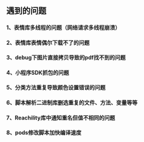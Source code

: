 ## 遇到的问题

#### 1、表情库多线程的问题（网络请求多线程崩溃）
#### 2、表情库表情偶尔下载不了的问题
#### 3、debug下图片直接拷贝导致的pdf找不到的问题
#### 4、小程序SDK抓包的问题
#### 5、分类方法重复导致颜色设置错误的问题
#### 6、脚本解析二进制库删选重复的文件、方法、变量等等
#### 7、Reachility库中通知重名但值不相同的问题
#### 8、pods修改脚本加快编译速度


